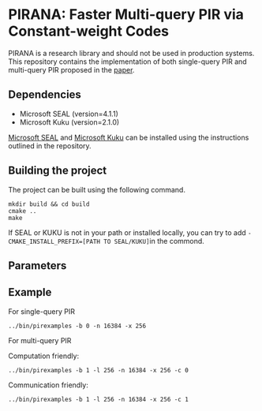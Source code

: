 # PIRANA: Faster Multi-query PIR via Constant-weight Codes

PIRANA is a research library and should not be used in production systems. 
This repository contains the implementation of both single-query PIR and multi-query PIR proposed in the [paper](https://eprint.iacr.org/2022/1401).

## Dependencies
- Microsoft SEAL (version=4.1.1)
- Microsoft Kuku (version=2.1.0)

[Microsoft SEAL](https://github.com/microsoft/SEAL) and [Microsoft Kuku](https://github.com/microsoft/Kuku) can be installed using the instructions outlined in the repository.

## Building the project
The project can be built using the following command.
```
mkdir build && cd build
cmake ..
make
```
If SEAL or KUKU is not in your path or installed locally, you can try to add `-CMAKE_INSTALL_PREFIX=[PATH TO SEAL/KUKU]`in the commond.

## Parameters



## Example
For single-query PIR
```
../bin/pirexamples -b 0 -n 16384 -x 256
```
For multi-query PIR

Computation friendly:
```
../bin/pirexamples -b 1 -l 256 -n 16384 -x 256 -c 0
```

Communication friendly:
```
../bin/pirexamples -b 1 -l 256 -n 16384 -x 256 -c 1 
```
